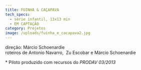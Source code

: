 ```yaml
---
title: FUINHA & CAÇAPAVA
tech_specs:
  - série infantil, 13x13 min
  - EM CAPTAÇÃO
category: Projetos
image: /uploads/fuinha_e_cacapava2.jpg
---
```

direção: Márcio Schoenardie\
roteiros de Antonio Navarro,  Zu Escobar e Márcio Schoenardie

\* Piloto produzido com recursos do *PRODAV 03/2013*